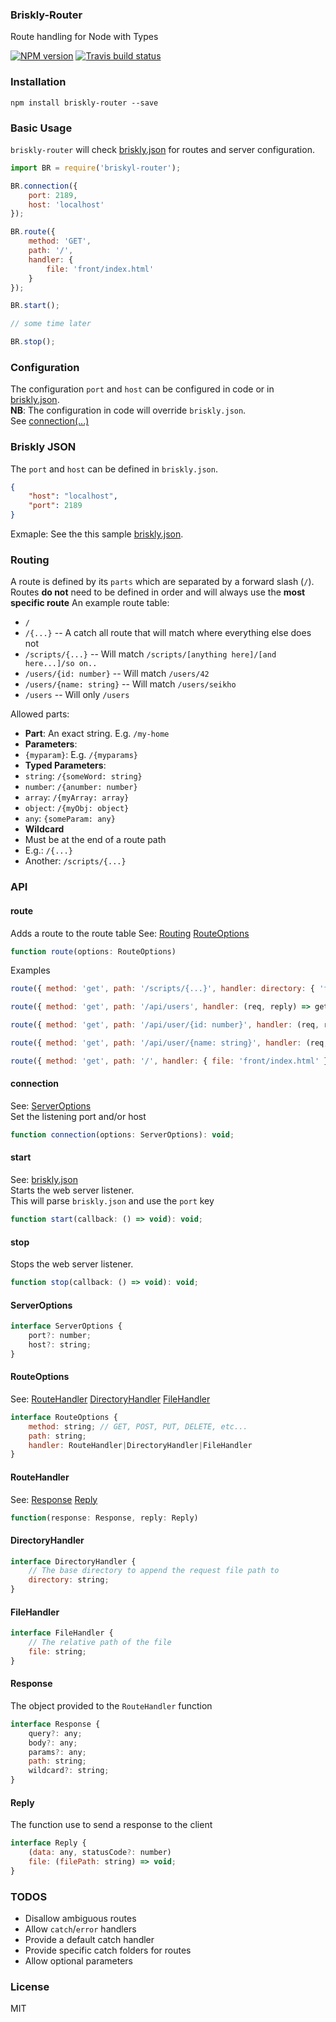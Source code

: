 ### Briskly-Router
Route handling for Node with Types

[![NPM version](http://img.shields.io/npm/v/briskly-router.svg?style=flat)](https://www.npmjs.org/package/briskly-router)
[![Travis build status](https://travis-ci.org/Seikho/briskly-router.svg?branch=master)](https://travis-ci.org/Seikho/briskly-router)

### Installation
```
npm install briskly-router --save
```

### Basic Usage
`briskly-router` will check [briskly.json](#briskly-json) for routes and server configuration.
```javascript
import BR = require('briskyl-router');

BR.connection({
    port: 2189,
    host: 'localhost'
});

BR.route({
    method: 'GET',
    path: '/',
    handler: {
        file: 'front/index.html'
    }
});

BR.start();

// some time later

BR.stop();
```

### Configuration
The configuration `port` and `host` can be configured in code or in [briskly.json](#brisklyjson).  
**NB**: The configuration in code will override `briskly.json`.  
See [connection(...)](#connection) 
  
### Briskly JSON
The `port` and `host` can be defined in `briskly.json`.
```json
{
    "host": "localhost",
    "port": 2189
}
``` 
Exmaple: See the this sample [briskly.json](https://github.com/Seikho/briskly/blob/master/briskly.json).

### Routing
A route is defined by its `parts` which are separated by a forward slash (`/`).  
Routes **do not** need to be defined in order and will always use the **most specific route** 
An example route table: 
- `/`
- `/{...}` -- A catch all route that will match where everything else does not
- `/scripts/{...}` -- Will match `/scripts/[anything here]/[and here...]/so on..`
- `/users/{id: number}` -- Will match `/users/42`
- `/users/{name: string}`  -- Will match `/users/seikho`
- `/users` -- Will only `/users`
  
Allowed parts:
- **Part**: An exact string. E.g. `/my-home`
- **Parameters**:
 - `{myparam}`: E.g. `/{myparams}`
- **Typed Parameters**:
 - `string`: `/{someWord: string}`
 - `number`: `/{anumber: number}`
 - `array`: `/{myArray: array}`
 - `object`: `/{myObj: object}`
 - `any`: `{someParam: any}`
- **Wildcard**
 - Must be at the end of a route path
 - E.g.: `/{...}`
 - Another: `/scripts/{...}`
 
### API

#### route
Adds a route to the route table
See: [Routing](#routing) [RouteOptions](#routeoptions)
```javascript
function route(options: RouteOptions)
```
Examples
```javascript
route({ method: 'get', path: '/scripts/{...}', handler: directory: { 'front/scripts' } });

route({ method: 'get', path: '/api/users', handler: (req, reply) => getUsers.then(reply) });

route({ method: 'get', path: '/api/user/{id: number}', handler: (req, reply) => getUser(req.params.id).then(reply) });

route({ method: 'get', path: '/api/user/{name: string}', handler: (req, reply) => getUserByName(req.params.name).then(reply) });

route({ method: 'get', path: '/', handler: { file: 'front/index.html' } });
```

#### connection
See: [ServerOptions](#serveroptions)  
Set the listening port and/or host
```javascript
function connection(options: ServerOptions): void;
``` 

#### start
See: [briskly.json](#briskly-json)  
Starts the web server listener.  
This will parse `briskly.json` and use the `port` key
```javascript
function start(callback: () => void): void;
```

#### stop
Stops the web server listener.  
```javascript
function stop(callback: () => void): void;
```

#### ServerOptions
```javascript
interface ServerOptions {
    port?: number;
    host?: string;
}
```

#### RouteOptions
See: [RouteHandler](#routehandler) [DirectoryHandler](#directoryhandler) [FileHandler](#filehandler)
```javascript
interface RouteOptions {
    method: string; // GET, POST, PUT, DELETE, etc...
    path: string;
    handler: RouteHandler|DirectoryHandler|FileHandler
}
```

#### RouteHandler
See: [Response](#response) [Reply](#reply)
```javascript
function(response: Response, reply: Reply)
```

#### DirectoryHandler
```javascript
interface DirectoryHandler {
    // The base directory to append the request file path to
    directory: string;
}
```

#### FileHandler
```javascript
interface FileHandler {
    // The relative path of the file
    file: string;
}
```

#### Response
The object provided to the `RouteHandler` function
```javascript
interface Response {
    query?: any;
    body?: any;
    params?: any;
    path: string;
    wildcard?: string;
}
```

#### Reply
The function use to send a response to the client
```javascript
interface Reply {
    (data: any, statusCode?: number)
    file: (filePath: string) => void;
}
```

### TODOS
- Disallow ambiguous routes
- Allow `catch`/`error` handlers
 - Provide a default catch handler
 - Provide specific catch folders for routes
- Allow optional parameters
### License
MIT
